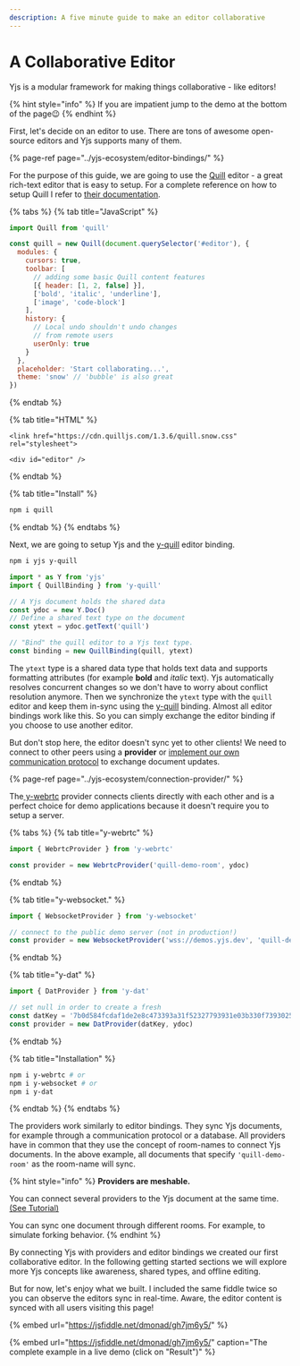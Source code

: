 ```yaml
---
description: A five minute guide to make an editor collaborative
---
```


# A Collaborative Editor

Yjs is a modular framework for making things collaborative - like editors!

{% hint style="info" %}
If you are impatient jump to the demo at the bottom of the page😉 
{% endhint %}

First, let's decide on an editor to use. There are tons of awesome open-source editors and Yjs supports many of them. 

{% page-ref page="../yjs-ecosystem/editor-bindings/" %}

For the purpose of this guide, we are going to use the [Quill](https://quilljs.com/) editor - a great rich-text editor that is easy to setup. For a complete reference on how to setup Quill I refer to [their documentation](https://quilljs.com/playground/).

{% tabs %}
{% tab title="JavaScript" %}
```javascript
import Quill from 'quill'

const quill = new Quill(document.querySelector('#editor'), {
  modules: {
    cursors: true,
    toolbar: [
      // adding some basic Quill content features
      [{ header: [1, 2, false] }],
      ['bold', 'italic', 'underline'],
      ['image', 'code-block']
    ],
    history: {
      // Local undo shouldn't undo changes
      // from remote users
      userOnly: true
    }
  },
  placeholder: 'Start collaborating...',
  theme: 'snow' // 'bubble' is also great
})
```
{% endtab %}

{% tab title="HTML" %}
```markup
<link href="https://cdn.quilljs.com/1.3.6/quill.snow.css" rel="stylesheet">

<div id="editor" />
```
{% endtab %}

{% tab title="Install" %}
```bash
npm i quill
```
{% endtab %}
{% endtabs %}

Next, we are going to setup Yjs and the [y-quill](../yjs-ecosystem/editor-bindings/yjs-quilljs.md) editor binding.

```bash
npm i yjs y-quill
```

```javascript
import * as Y from 'yjs'
import { QuillBinding } from 'y-quill'

// A Yjs document holds the shared data
const ydoc = new Y.Doc()
// Define a shared text type on the document
const ytext = ydoc.getText('quill')

// "Bind" the quill editor to a Yjs text type.
const binding = new QuillBinding(quill, ytext)
```

The `ytext` type is a shared data type that holds text data and supports formatting attributes \(for example **bold** and _italic_ text\). Yjs automatically resolves concurrent changes so we don't have to worry about conflict resolution anymore. Then we synchronize the `ytext` type with the `quill` editor and keep them in-sync using the [y-quill](../yjs-ecosystem/editor-bindings/yjs-quilljs.md) binding. Almost all editor bindings work like this. So you can simply exchange the editor binding if you choose to use another editor.

But don't stop here, the editor doesn't sync yet to other clients! We need to connect to other peers using a **provider** or [implement our own communication protocol](../tutorials/creating-a-custom-provider.md) to exchange document updates.

{% page-ref page="../yjs-ecosystem/connection-provider/" %}

The[ y-webrtc](../yjs-ecosystem/connection-provider/y-webrtc.md) provider connects clients directly with each other and is a perfect choice for demo applications because it doesn't require you to setup a server.  

{% tabs %}
{% tab title="y-webrtc" %}
```javascript
import { WebrtcProvider } from 'y-webrtc'

const provider = new WebrtcProvider('quill-demo-room', ydoc)

```
{% endtab %}

{% tab title="y-websocket." %}
```javascript
import { WebsocketProvider } from 'y-websocket'

// connect to the public demo server (not in production!)
const provider = new WebsocketProvider('wss://demos.yjs.dev', 'quill-demo-room', ydoc)
```
{% endtab %}

{% tab title="y-dat" %}
```javascript
import { DatProvider } from 'y-dat'

// set null in order to create a fresh
const datKey = '7b0d584fcdaf1de2e8c473393a31f52327793931e03b330f7393025146dc02fb'
const provider = new DatProvider(datKey, ydoc)
```
{% endtab %}

{% tab title="Installation" %}
```bash
npm i y-webrtc # or
npm i y-websocket # or
npm i y-dat
```
{% endtab %}
{% endtabs %}

The providers work similarly to editor bindings. They sync Yjs documents, for example through a  communication protocol or a database. All providers have in common that they use the concept of room-names to connect Yjs documents. In the above example, all documents that specify `'quill-demo-room'` as the room-name will sync.

{% hint style="info" %}
**Providers are meshable.**

You can connect several providers to the Yjs document at the same time. [\(See Tutorial\)](https://jsfiddle.net/dmonad/gh7jm6y5/7/)  
  
You can sync one document through different rooms. For example, to simulate forking behavior.
{% endhint %}

By connecting Yjs with providers and editor bindings we created our first collaborative editor. In the following getting started sections we will explore more Yjs concepts like awareness, shared types, and offline editing.

But for now, let's enjoy what we built. I included the same fiddle twice so you can observe the editors sync in real-time. Aware, the editor content is synced with all users visiting this page!

{% embed url="https://jsfiddle.net/dmonad/gh7jm6y5/" %}

{% embed url="https://jsfiddle.net/dmonad/gh7jm6y5/" caption="The complete example in a live demo \(click on \"Result\"\)" %}






